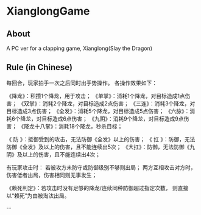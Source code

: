 # XianglongGame
## About
A PC ver for a clapping game, Xianglong(Slay the Dragon)
## Rule (in Chinese)

每回合，玩家拍手一次之后同时出手势操作。
各操作效果如下：

《降龙》：积攒1个降龙，用于攻击；
《单掌》：消耗1个降龙，对目标造成1点伤害；
《双掌》：消耗2个降龙，对目标造成2点伤害；
《三连》：消耗3个降龙，对目标造成3点伤害；
《全发》：消耗5个降龙，对目标造成5点伤害；
《六脉》：消耗6个降龙，对目标造成6点伤害；
《九阴》：消耗9个降龙，对目标造成9点伤害；
《降龙十八掌》：消耗18个降龙，秒杀目标；

《 防 》：抵御受到的攻击，无法防御《全发》以上的伤害；
《 扛 》：防御，无法防御《全发》及以上的伤害，且不能连续出5次；
《大扛》：防御，无法防御《九阴》及以上的伤害，且不能连续出4次；

有玩家攻击时：
若被攻方未防守或防御级别不够则出局；
两方互相攻击对方时，伤害低者出局，伤害相同则无事发生；

《赖死判定》：若攻击时没有足够的降龙/连续同种防御超过指定次数，
则直接以“赖死”为由被淘汰出局。

--
